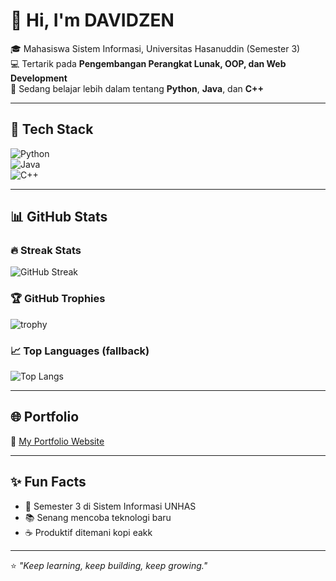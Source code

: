 # 👋 Hi, I'm DAVIDZEN  

🎓 Mahasiswa Sistem Informasi, Universitas Hasanuddin (Semester 3)  
💻 Tertarik pada **Pengembangan Perangkat Lunak, OOP, dan Web Development**  
🚀 Sedang belajar lebih dalam tentang **Python**, **Java**, dan **C++**  

---

## 🔧 Tech Stack  
![Python](https://img.shields.io/badge/Python-3776AB?style=for-the-badge&logo=python&logoColor=white)  
![Java](https://img.shields.io/badge/Java-ED8B00?style=for-the-badge&logo=openjdk&logoColor=white)  
![C++](https://img.shields.io/badge/C++-00599C?style=for-the-badge&logo=c%2B%2B&logoColor=white)  

---

## 📊 GitHub Stats

### 🔥 Streak Stats
![GitHub Streak](https://github-readme-streak-stats.herokuapp.com/?user=Davidzen111&theme=tokyonight)

### 🏆 GitHub Trophies
![trophy](https://github-profile-trophy.vercel.app/?username=Davidzen111&theme=tokyonight&column=6&margin-w=15&margin-h=15)

### 📈 Top Languages (fallback)
![Top Langs](https://github-readme-stats.vercel.app/api/top-langs/?username=Davidzen111&layout=compact&theme=tokyonight&cache_seconds=86400)


---

## 🌐 Portfolio  
🔗 [My Portfolio Website](https://Davidzen111.github.io)  

---

## ✨ Fun Facts  
- 🏫 Semester 3 di Sistem Informasi UNHAS  
- 📚 Senang mencoba teknologi baru  
- ☕ Produktif ditemani kopi eakk  

---
⭐️ _"Keep learning, keep building, keep growing."_  
